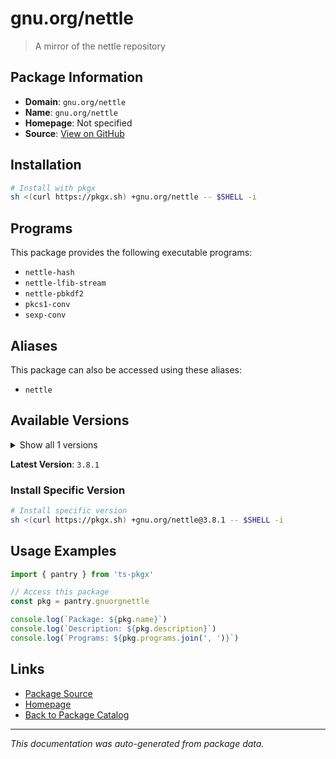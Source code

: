 # gnu.org/nettle

> A mirror of the nettle repository

## Package Information

- **Domain**: `gnu.org/nettle`
- **Name**: `gnu.org/nettle`
- **Homepage**: Not specified
- **Source**: [View on GitHub](https://github.com/pkgxdev/pantry/tree/main/projects/gnu.org/nettle/package.yml)

## Installation

```bash
# Install with pkgx
sh <(curl https://pkgx.sh) +gnu.org/nettle -- $SHELL -i
```

## Programs

This package provides the following executable programs:

- `nettle-hash`
- `nettle-lfib-stream`
- `nettle-pbkdf2`
- `pkcs1-conv`
- `sexp-conv`

## Aliases

This package can also be accessed using these aliases:

- `nettle`

## Available Versions

<details>
<summary>Show all 1 versions</summary>

- `3.8.1`

</details>

**Latest Version**: `3.8.1`

### Install Specific Version

```bash
# Install specific version
sh <(curl https://pkgx.sh) +gnu.org/nettle@3.8.1 -- $SHELL -i
```

## Usage Examples

```typescript
import { pantry } from 'ts-pkgx'

// Access this package
const pkg = pantry.gnuorgnettle

console.log(`Package: ${pkg.name}`)
console.log(`Description: ${pkg.description}`)
console.log(`Programs: ${pkg.programs.join(', ')}`)
```

## Links

- [Package Source](https://github.com/pkgxdev/pantry/tree/main/projects/gnu.org/nettle/package.yml)
- [Homepage](#)
- [Back to Package Catalog](../package-catalog.md)

---

*This documentation was auto-generated from package data.*
